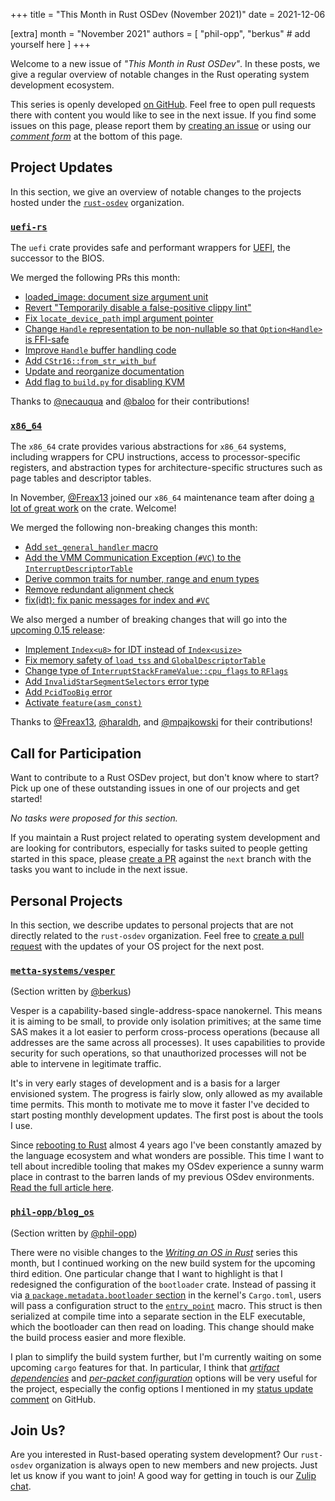 +++
title = "This Month in Rust OSDev (November 2021)"
date = 2021-12-06

[extra]
month = "November 2021"
authors = [
    "phil-opp",
    "berkus"
    # add yourself here
]
+++

Welcome to a new issue of _"This Month in Rust OSDev"_. In these posts, we give a regular overview of notable changes in the Rust operating system development ecosystem.

<!-- more -->

This series is openly developed [on GitHub](https://github.com/rust-osdev/homepage/). Feel free to open pull requests there with content you would like to see in the next issue. If you find some issues on this page, please report them by [creating an issue](https://github.com/rust-osdev/homepage/issues/new) or using our <a href="#comment-form">_comment form_</a> at the bottom of this page.

<!--
    This is a draft for the upcoming "This Month in Rust OSDev (November 2021)" post.
    Feel free to create pull requests against the `next` branch to add your
    content here.
    Please take a look at the past posts on https://rust-osdev.com/ to see the
    general structure of these posts.
-->

## Project Updates

In this section, we give an overview of notable changes to the projects hosted under the [`rust-osdev`] organization.

[`rust-osdev`]: https://github.com/rust-osdev/about

### [`uefi-rs`](https://github.com/rust-osdev/uefi-rs)

The `uefi` crate provides safe and performant wrappers for [UEFI](https://en.wikipedia.org/wiki/Unified_Extensible_Firmware_Interface), the successor to the BIOS.

We merged the following PRs this month:

- [loaded_image: document size argument unit](https://github.com/rust-osdev/uefi-rs/pull/308)
- [Revert "Temporarily disable a false-positive clippy lint"](https://github.com/rust-osdev/uefi-rs/pull/312)
- [Fix `locate_device_path` impl argument pointer](https://github.com/rust-osdev/uefi-rs/pull/310)
- [Change `Handle` representation to be non-nullable so that `Option<Handle>` is FFI-safe](https://github.com/rust-osdev/uefi-rs/pull/309)
- [Improve `Handle` buffer handling code](https://github.com/rust-osdev/uefi-rs/pull/314)
- [Add `CStr16::from_str_with_buf`](https://github.com/rust-osdev/uefi-rs/pull/291)
- [Update and reorganize documentation](https://github.com/rust-osdev/uefi-rs/pull/315)
- [Add flag to `build.py` for disabling KVM](https://github.com/rust-osdev/uefi-rs/pull/316)

Thanks to [@necauqua](https://github.com/necauqua) and [@baloo](https://github.com/baloo) for their contributions!

### [`x86_64`](https://github.com/rust-osdev/x86_64)

The `x86_64` crate provides various abstractions for `x86_64` systems, including wrappers for CPU instructions, access to processor-specific registers, and abstraction types for architecture-specific structures such as page tables and descriptor tables.

In November, [@Freax13](https://github.com/Freax13) joined our `x86_64` maintenance team after doing [a lot of great work](https://github.com/rust-osdev/x86_64/pulls?q=is%3Apr+is%3Aclosed+author%3AFreax13) on the crate. Welcome!

We merged the following non-breaking changes this month:

- [Add `set_general_handler` macro](https://github.com/rust-osdev/x86_64/pull/285)
- [Add the VMM Communication Exception (`#VC`) to the `InterruptDescriptorTable`](https://github.com/rust-osdev/x86_64/pull/313)
- [Derive common traits for number, range and enum types](https://github.com/rust-osdev/x86_64/pull/315)
- [Remove redundant alignment check](https://github.com/rust-osdev/x86_64/pull/314)
- [fix(idt): fix panic messages for index and `#VC`](https://github.com/rust-osdev/x86_64/pull/321)

We also merged a number of breaking changes that will go into the [upcoming 0.15 release](https://github.com/rust-osdev/x86_64/issues/262):

- [Implement `Index<u8>` for IDT instead of `Index<usize>`](https://github.com/rust-osdev/x86_64/pull/319)
- [Fix memory safety of `load_tss` and `GlobalDescriptorTable`](https://github.com/rust-osdev/x86_64/pull/323)
- [Change type of `InterruptStackFrameValue::cpu_flags` to `RFlags`](https://github.com/rust-osdev/x86_64/pull/324)
- [Add `InvalidStarSegmentSelectors` error type](https://github.com/rust-osdev/x86_64/pull/317)
- [Add `PcidTooBig` error](https://github.com/rust-osdev/x86_64/pull/316)
- [Activate `feature(asm_const)`](https://github.com/rust-osdev/x86_64/pull/320)

Thanks to [@Freax13](https://github.com/Freax13), [@haraldh](https://github.com/haraldh), and [@mpajkowski](https://github.com/mpajkowski) for their contributions!

## Call for Participation

Want to contribute to a Rust OSDev project, but don't know where to start? Pick up one of these outstanding
issues in one of our projects and get started!

<!--
Please use the following template for adding items:
- [(`repo_name`) Issue Description](https://example.com/link-to-issue)
-->

<span class="gray">

_No tasks were proposed for this section._

</span>

If you maintain a Rust project related to operating system development and are looking for contributors, especially for tasks suited to people getting started in this space, please [create a PR](https://github.com/rust-osdev/homepage/pulls) against the `next` branch with the tasks you want to include in the next issue.

## Personal Projects

In this section, we describe updates to personal projects that are not directly related to the `rust-osdev` organization. Feel free to [create a pull request](https://github.com/rust-osdev/homepage/pulls) with the updates of your OS project for the next post.

### [`metta-systems/vesper`](https://github.com/metta-systems/vesper)

<span class="gray">(Section written by [@berkus](https://github.com/berkus))</span>

Vesper is a capability-based single-address-space nanokernel. This means it is aiming to be small, to provide only isolation primitives; at the same time SAS makes it a lot easier to perform cross-process operations (because all addresses are the same across all processes). It uses capabilities to provide security for such operations, so that unauthorized processes will not be able to intervene in legitimate traffic.

It's in very early stages of development and is a basis for a larger envisioned system. The progress is fairly slow, only allowed as my available time permits. This month to motivate me to move it faster I've decided to start posting monthly development updates. The first post is about the tools I use.

Since [rebooting to Rust](https://metta.systems/blog/reboot-to-rust/) almost 4 years ago I've been constantly amazed by the language ecosystem and what wonders are possible. This time I want to tell about incredible tooling that makes my OSdev experience a sunny warm place in contrast to the barren lands of my previous OSdev environments. [Read the full article here](https://metta.systems/blog/osdev-tooling/).

### [`phil-opp/blog_os`](https://github.com/phil-opp/blog_os)

<span class="gray">(Section written by [@phil-opp](https://github.com/phil-opp))</span>

There were no visible changes to the [_Writing an OS in Rust_](https://os.phil-opp.com/) series this month, but I continued working on the new build system for the upcoming third edition. One particular change that I want to highlight is that I redesigned the configuration of the `bootloader` crate. Instead of passing it via [a `package.metadata.bootloader` section](https://docs.rs/bootloader/0.10.9/bootloader/struct.Config.html) in the kernel's `Cargo.toml`, users will pass a configuration struct to the [`entry_point`](https://docs.rs/bootloader/0.10.9/bootloader/macro.entry_point.html) macro. This struct is then serialized at compile time into a separate section in the ELF executable, which the bootloader can then read on loading. This change should make the build process easier and more flexible.

I plan to simplify the build system further, but I'm currently waiting on some upcoming `cargo` features for that. In particular, I think that [_artifact dependencies_](https://github.com/rust-lang/cargo/pull/9992) and [_per-packet configuration_](https://internals.rust-lang.org/t/proposal-move-some-cargo-config-settings-to-cargo-toml/13336) options will be very useful for the project, especially the config options I mentioned in my [status update comment](https://github.com/phil-opp/blog_os/issues/1063#issuecomment-968341112) on GitHub.

## Join Us?

Are you interested in Rust-based operating system development? Our `rust-osdev` organization is always open to new members and new projects. Just let us know if you want to join! A good way for getting in touch is our [Zulip chat](https://rust-osdev.zulipchat.com).
